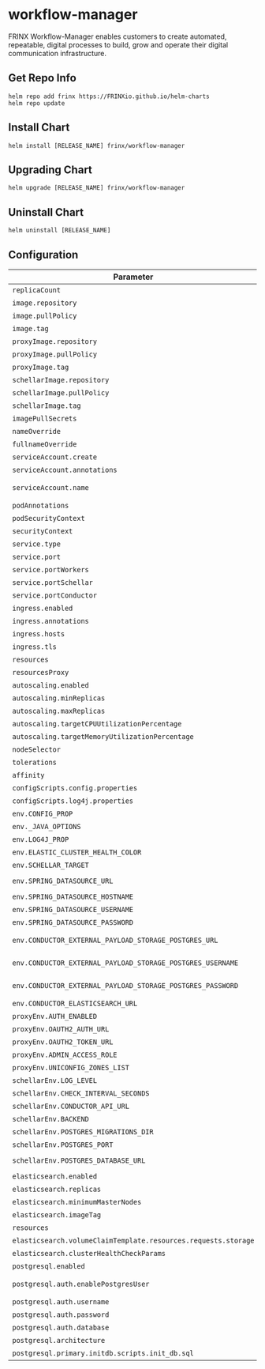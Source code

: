 # workflow-manager

FRINX Workflow-Manager enables customers to create automated, repeatable, digital processes to build, grow and operate their digital communication infrastructure.

## Get Repo Info

```console
helm repo add frinx https://FRINXio.github.io/helm-charts
helm repo update
```

## Install Chart

```console
helm install [RELEASE_NAME] frinx/workflow-manager
```

## Upgrading Chart

```console
helm upgrade [RELEASE_NAME] frinx/workflow-manager
```

## Uninstall Chart

```console
helm uninstall [RELEASE_NAME]
```

## Configuration

| Parameter | Description | Default |
|-----------|-------------|---------|
| `replicaCount` | Number of nodes | `1` |
| `image.repository` | Image repository | `frinx/uniflow-conductor-server` |
| `image.pullPolicy` | Image pull policy | `IfNotPresent` |
| `image.tag` | Image tag | `""` |
| `proxyImage.repository` | Image repository | `frinx/workflow-proxy` |
| `proxyImage.pullPolicy` | Image pull policy | `IfNotPresent` |
| `proxyImage.tag` | Image tag | `"1.0.11"` |
| `schellarImage.repository` | Image repository | `frinx/uniflow-schellar` |
| `schellarImage.pullPolicy` | Image pull policy | `IfNotPresent` |
| `schellarImage.tag` | Image tag | `"2.0.0"` |
| `imagePullSecrets` | Image pull secrets | `[]` |
| `nameOverride` | Replaces the name of the chart in the Chart.yaml file | `""` |
| `fullnameOverride` |  Completely replaces the generated name | `""` |
| `serviceAccount.create` | Create service account | `true` |
| `serviceAccount.annotations` | ServiceAccount annotations | `{}` |
| `serviceAccount.name` | Service account name to use, when empty will be set to created account if `serviceAccount.create` is set else to `default` | `"workflow-proxy"` |
| `podAnnotations` | Deployment | `{}` |
| `podSecurityContext` | Pod deployment securityContext | `{}` |
| `securityContext` | Deployment securityContext | See [values.yaml](https://github.com/FRINXio/helm-charts/blob/main/charts/workflow-manager/values.yaml) |
| `service.type` | Kubernetes service type | `ClusterIP` |
| `service.port` | Kubernetes port where workflow-proxy is exposed | `8088` |
| `service.portWorkers` | Kubernetes port where worker is exposed | `8089` |
| `service.portSchellar` | Kubernetes port where schellar is exposed | `8089` |
| `service.portConductor` | Kubernetes port where conductor is exposed | `8080` |
| `ingress.enabled` | Enables Ingress | `false` |
| `ingress.annotations` | Ingress annotations (values are templated) | `{}` |
| `ingress.hosts` | Ingress accepted hostnames  | `[]` |
| `ingress.tls` | Ingress TLS configuration | `[]` |
| `resources` | CPU/Memory resource requests/limits | `{}` |
| `resourcesProxy` | CPU/Memory resource requests/limits | `{}` |
| `autoscaling.enabled` | Enable replica autoscaling settings | `false` |
| `autoscaling.minReplicas` | Minimum replicas for the pod autoscaling | `2` |
| `autoscaling.maxReplicas` | Maximum replicas for the pod autoscaling | `3` |
| `autoscaling.targetCPUUtilizationPercentage` | Percentage of CPU to consider when autoscaling | `80` |
| `autoscaling.targetMemoryUtilizationPercentage` | Percentage of Memory to consider when autoscaling | |
| `nodeSelector` | Node labels for pod assignment | `{}` |
| `tolerations` | Toleration labels for pod assignment | `[]` |
| `affinity` | Affinity settings for pod assignment | `{}` |
| `configScripts.config.properties` | config.properties file for conductor | `{{- .Files.Get "configs/config.properties" }}` |
| `configScripts.log4j.properties` | log4j.properties file for conductor | `{{ .Files.Get "configs/log4j.properties" }}` |
| `env.CONFIG_PROP` | CONFIG_PROP env value | `config.properties` |
| `env._JAVA_OPTIONS` | _JAVA_OPTIONS env value | `-Xmx2g` |
| `env.LOG4J_PROP` | LOG4J_PROP env value | `log4j.properties` |
| `env.ELASTIC_CLUSTER_HEALTH_COLOR` | ELASTIC_CLUSTER_HEALTH_COLOR env value | `yellow` |
| `env.SCHELLAR_TARGET` | SCHELLAR_TARGET env value | `http://schellar:3000` |
| `env.SPRING_DATASOURCE_URL` | SPRING_DATASOURCE_URL env value | `jdbc:postgresql://postgresql:5432/conductor?charset=utf8&parseTime=true&interpolateParams=true` |
| `env.SPRING_DATASOURCE_HOSTNAME` | Hostname of external database | |
| `env.SPRING_DATASOURCE_USERNAME` | SPRING_DATASOURCE_USERNAME env value | `postgres` |
| `env.SPRING_DATASOURCE_PASSWORD` | SPRING_DATASOURCE_PASSWORD env value | `postgres` |
| `env.CONDUCTOR_EXTERNAL_PAYLOAD_STORAGE_POSTGRES_URL` | CONDUCTOR_EXTERNAL_PAYLOAD_STORAGE_POSTGRES_URL env value | `jdbc:postgresql://postgresql:5432/conductor?charset=utf8&parseTime=true&interpolateParams=true` |
| `env.CONDUCTOR_EXTERNAL_PAYLOAD_STORAGE_POSTGRES_USERNAME` | CONDUCTOR_EXTERNAL_PAYLOAD_STORAGE_POSTGRES_USERNAME env value | `postgres` |
| `env.CONDUCTOR_EXTERNAL_PAYLOAD_STORAGE_POSTGRES_PASSWORD` | CONDUCTOR_EXTERNAL_PAYLOAD_STORAGE_POSTGRES_PASSWORD env value | `postgres` |
| `env.CONDUCTOR_ELASTICSEARCH_URL` | CONDUCTOR_ELASTICSEARCH_URL env value | `http://elasticsearch-master-headless:9200` |
| `proxyEnv.AUTH_ENABLED` | AUTH_ENABLED env value | `false` |
| `proxyEnv.OAUTH2_AUTH_URL` | OAUTH2_AUTH_URL env value | `"https://login.microsoftonline.com/common/oauth2/v2.0/authorize"` |
| `proxyEnv.OAUTH2_TOKEN_URL` | OAUTH2_TOKEN_URL env value | `"/api/workflow-manager/docs/token"` |
| `proxyEnv.ADMIN_ACCESS_ROLE` | ADMIN_ACCESS_ROLE env value | `"network-admin"` |
| `proxyEnv.UNICONFIG_ZONES_LIST` | UNICONFIG_ZONES_LIST env value | `"uniconfig"` |
| `schellarEnv.LOG_LEVEL` | LOG_LEVEL env value for schellar | `debug` |
| `schellarEnv.CHECK_INTERVAL_SECONDS` | CHECK_INTERVAL_SECONDS env value for schellar | `debug` |
| `schellarEnv.CONDUCTOR_API_URL` | CONDUCTOR_API_URL env value for schellar | `http://localhost:8080/api` |
| `schellarEnv.BACKEND` | BACKEND env value for schellar | `postgres` |
| `schellarEnv.POSTGRES_MIGRATIONS_DIR` | POSTGRES_MIGRATIONS_DIR env value for schellar | `postgres` |
| `schellarEnv.POSTGRES_PORT` | POSTGRES_PORT env value for schellar | `5432` |
| `schellarEnv.POSTGRES_DATABASE_URL` | POSTGRES_DATABASE_URL env value for remote database for schellar | `"host=postgresql port=5432 user=postgres password=postgres database=schellar"` |
| `elasticsearch.enabled` | Switch to enable or disable the elasticsearch helm chart | `true` |
| `elasticsearch.replicas` | Number of replics | `1` |
| `elasticsearch.minimumMasterNodes` | Minimum number of master nodes | `1` |
| `elasticsearch.imageTag` | Image tag| `6.7.1` |
| `resources` | Resources for elasticsearch | See [values.yaml](https://github.com/FRINXio/helm-charts/blob/main/charts/workflow-manager/values.yaml) |
| `elasticsearch.volumeClaimTemplate.resources.requests.storage` | Requests for storage space | `1Gi` |
| `elasticsearch.clusterHealthCheckParams` | Cluster health check params | `"wait_for_status=yellow&timeout=5s"` |
| `postgresql.enabled` | Switch to enable or disable the PostgreSQL helm chart | `true` |
| `postgresql.auth.enablePostgresUser` | Assign a password to the "postgres" admin user. Otherwise, remote access will be blocked for this user | `true` |
| `postgresql.auth.username` | Name for a custom user to create | `postgresU` |
| `postgresql.auth.password` | Password for the custom user to create | `postgresP` |
| `postgresql.auth.database` | Name for a custom database to create | `conductor` |
| `postgresql.architecture` | PostgreSQL architecture (`standalone` or `replication`) | `standalone` |
| `postgresql.primary.initdb.scripts.init_db.sql` | Init script for creating another databases | See [values.yaml](https://github.com/FRINXio/helm-charts/blob/main/charts/workflow-manager/values.yaml) |
